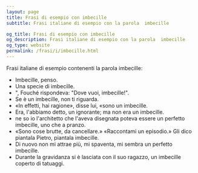 ```yaml
---
layout: page
title: Frasi di esempio con imbecille 
subtitle: Frasi italiane di esempio con la parola  imbecille

og_title: Frasi di esempio con imbecille 
og_description: Frasi italiane di esempio con la parola  imbecille
og_type: website
permalink: /frasi/i/imbecille.html
---
```


Frasi italiane di esempio contenenti la parola imbecille:


- Imbecille, penso.
- Una specie di imbecille.
- ", Fouché rispondeva: "Dove vuoi, imbecille!".
- Se è un imbecille, non ti riguarda.
- «In effetti, hai ragione», disse lui, «sono un imbecille.
- Era, l'abbiamo detto, un ignorante; ma non era un imbecille.
- ne so io l'architetto che l'aveva disegnata poteva essere un perfetto imbecille, uno che a pranzo.
- «Sono cose brutte, da cancellare.» «Raccontami un episodio.» Gli dico piantala Pietro, piantala imbecille.
- Di nuovo non mi attrae più, mi spaventa, mi sembra un perfetto imbecille.
- Durante la gravidanza si è lasciata con il suo ragazzo, un imbecille coperto di tatuaggi.
